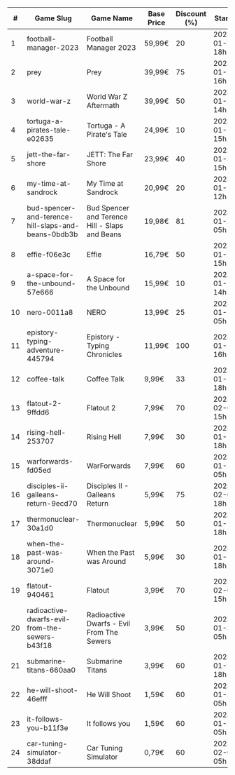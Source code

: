 |#|Game Slug|Game Name|Base Price|Discount (%)|Starts|Ends|
|---|---|---|---|---|---|---|
|1|football-manager-2023|Football Manager 2023|59,99€|20|2023-01-26 18h|2023-02-02 18h|
|2|prey|Prey|39,99€|75|2023-01-24 16h|2023-01-31 16h|
|3|world-war-z|World War Z Aftermath|39,99€|50|2023-01-23 14h|2023-01-30 01h|
|4|tortuga-a-pirates-tale-e02635|Tortuga - A Pirate's Tale|24,99€|10|2023-01-19 15h|2023-01-25 15h|
|5|jett-the-far-shore|JETT: The Far Shore|23,99€|40|2023-01-31 15h|2023-02-14 15h|
|6|my-time-at-sandrock|My Time at Sandrock|20,99€|20|2023-01-16 12h|2023-01-25 12h|
|7|bud-spencer-and-terence-hill-slaps-and-beans-0bdb3b|Bud Spencer and Terence Hill - Slaps and Beans|19,98€|81|2023-01-27 05h|2023-02-12 05h|
|8|effie-f06e3c|Effie|16,79€|50|2023-01-20 15h|2023-02-06 15h|
|9|a-space-for-the-unbound-57e666|A Space for the Unbound|15,99€|10|2023-01-19 14h|2023-01-26 14h|
|10|nero-0011a8|NERO|13,99€|25|2023-01-13 05h|2023-01-20 05h|
|11|epistory-typing-adventure-445794|Epistory - Typing Chronicles|11,99€|100|2023-01-19 16h|2023-01-26 16h|
|12|coffee-talk|Coffee Talk|9,99€|33|2023-01-17 18h|2023-01-24 18h|
|13|flatout-2-9ffdd6|Flatout 2|7,99€|70|2023-02-06 15h|2023-02-20 15h|
|14|rising-hell-253707|Rising Hell|7,99€|30|2023-01-17 18h|2023-01-24 18h|
|15|warforwards-fd05ed|WarForwards|7,99€|60|2023-01-24 05h|2023-01-31 05h|
|16|disciples-ii-galleans-return-9ecd70|Disciples II - Galleans Return|5,99€|75|2023-02-02 18h|2023-02-16 18h|
|17|thermonuclear-30a1d0|Thermonuclear|5,99€|50|2023-01-17 18h|2023-01-24 18h|
|18|when-the-past-was-around-3071e0|When the Past was Around|5,99€|30|2023-01-18 18h|2023-01-24 18h|
|19|flatout-940461|Flatout|3,99€|70|2023-02-06 15h|2023-02-20 15h|
|20|radioactive-dwarfs-evil-from-the-sewers-b43f18|Radioactive Dwarfs - Evil From The Sewers|3,99€|50|2023-01-31 05h|2023-02-07 05h|
|21|submarine-titans-660aa0|Submarine Titans|3,99€|60|2023-01-20 18h|2023-01-24 18h|
|22|he-will-shoot-46efff|He Will Shoot|1,59€|60|2023-01-25 05h|2023-02-08 05h|
|23|it-follows-you-b11f3e|It follows you|1,59€|60|2023-01-24 05h|2023-02-08 05h|
|24|car-tuning-simulator-38ddaf|Car Tuning Simulator|0,79€|60|2023-02-05 05h|2023-02-24 05h|
